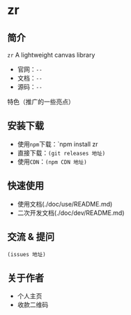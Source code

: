 # zr


## 简介

`zr` A lightweight canvas library
- 官网：`--`
- 文档：`--`
- 源码：`--`

特色（推广的一些亮点）

## 安装下载

- 使用`npm`下载：`npm install zr
- 直接下载：`(git releases 地址)`
- 使用`CDN`：`(npm CDN 地址)`

## 快速使用



- 使用文档(./doc/use/README.md)
- 二次开发文档(./doc/dev/README.md)

## 交流 & 提问
`(issues 地址)`

## 关于作者

- 个人主页
- 收款二维码

